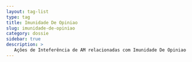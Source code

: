 ```yaml
---
layout: tag-list
type: tag
title: Imunidade De Opiniao
slug: imunidade-de-opiniao
category: dossie
sidebar: true
description: >
   Ações de Inteferência de AM relacionadas com Imunidade De Opiniao
---
```

